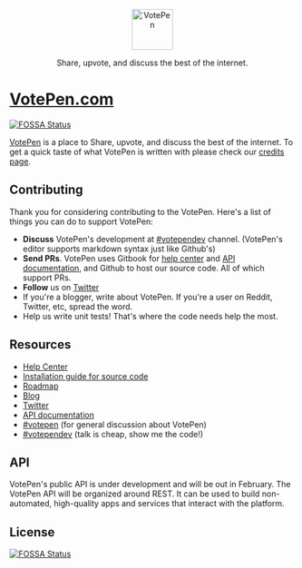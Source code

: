 <p align="center">
  <p align="center">
    <img src="./public/imgs/votepen.png" alt="VotePen" height="72"
  </p>
  <p align="center">
    Share, upvote, and discuss the best of the internet.
  </p>
</p>

# [VotePen.com](https://votepen.com)
[![FOSSA Status](https://app.fossa.io/api/projects/git%2Bgithub.com%2FVotePen%2FPlatform.svg?type=shield)](https://app.fossa.io/projects/git%2Bgithub.com%2FVotePen%2FPlatform?ref=badge_shield)


[VotePen](https://votepen.com) is a place to Share, upvote, and discuss the best of the internet. To get a quick taste of what VotePen is written with please check our [credits page](https://votepen.com/credits).

## Contributing

Thank you for considering contributing to the VotePen. Here's a list of things you can do to support VotePen:

- **Discuss** VotePen's development at  [#votependev](https://votepen.com/c/votependev) channel. (VotePen's editor supports markdown syntax just like Github's)
- **Send PRs**. VotePen uses Gitbook for [help center](https://help.votepen.com) and [API documentation](https://api.votepen.com), and Github to host our source code. All of which support PRs. 
- **Follow** us on [Twitter](https://twitter.com/VotePen) 
- If you're a blogger, write about VotePen. If you're a user on Reddit, Twitter, etc, spread the word. 
- Help us write unit tests! That's where the code needs help the most. 

## Resources

- [Help Center](https://help.votepen.com)
- [Installation guide for source code](/installation.md)
- [Roadmap](https://github.com/VotePen/VotePen/projects/2)
- [Blog](https://medium.com/votepen/)
- [Twitter](https://twitter.com/VotePen)
- [API documentation](https://api.votepen.com)
- [#votepen](https://votepen.com/c/votepen) (for general discussion about VotePen)
- [#votependev](https://votepen.com/c/votependev) (talk is cheap, show me the code!)

## API

VotePen's public API is under development and will be out in February. The VotePen API will be organized around REST. It can be used to build non-automated, high-quality apps and services that interact with the platform.


## License
[![FOSSA Status](https://app.fossa.io/api/projects/git%2Bgithub.com%2FVotePen%2FPlatform.svg?type=large)](https://app.fossa.io/projects/git%2Bgithub.com%2FVotePen%2FPlatform?ref=badge_large)